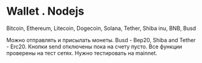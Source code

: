 # Wallet . Nodejs

Bitcoin,
Ethereum,
Litecoin,
Dogecoin,
Solana,
Tether,
Shiba inu,
BNB,
Busd
 
 Можно отправлять и присылать монеты. Busd - Bep20, Shiba and Tether - Erc20. Кнопки send отключены пока на счету пусто. Все функции проверены на тест сетях. Нужно тестировать на mainnet.
